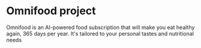 # Omnifood project

Omnifood is an AI-powered food subscription that will make you eat healthy again, 365 days per year. It's tailored to your personal tastes and nutritional needs
